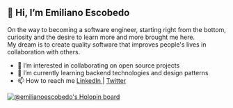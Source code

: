 ## 👋 Hi, I’m Emiliano Escobedo
On the way to becoming a software engineer, starting right from the bottom, curiosity and the desire to learn more and more brought me here. <br> My dream is to create quality software that improves people's lives in collaboration with others.
<br>
- 👀 I’m interested in collaborating on open source projects
- 🌱 I’m currently learning backend technologies and design patterns 
- 📫 How to reach me <a href=https://www.linkedin.com/in/emiliano-escobedo/>  LinkedIn <a> | <a href=https://twitter.com/EmiTheDev_/>  Twitter <a>

[![@emilianoescobedo's Holopin board](https://holopin.me/emilianoescobedo)](https://holopin.io/@emilianoescobedo)
